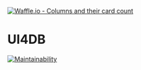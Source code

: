 [![Waffle.io - Columns and their card count](https://badge.waffle.io/veera83372/UI4DB.png?columns=all)](https://waffle.io/veera83372/UI4DB?utm_source=badge)
# UI4DB
[![Maintainability](https://api.codeclimate.com/v1/badges/e66f3be052539c167cff/maintainability)](https://codeclimate.com/github/veera83372/UI4DB/maintainability)
